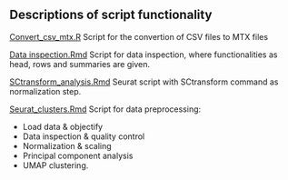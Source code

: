 ## Descriptions of script functionality

[Convert_csv_mtx.R](https://github.com/ProjecticumDlerpDs/Splicing_mouse/blob/main/scripts/convert_csv_mtx.R)
Script for the convertion of CSV files to MTX files

[Data inspection.Rmd](https://github.com/ProjecticumDlerpDs/Splicing_mouse/blob/main/scripts/Data%20inspection.Rmd)
Script for data inspection, where functionalities as head, rows and summaries are given.


[SCtransform_analysis.Rmd](https://github.com/ProjecticumDlerpDs/Splicing_mouse/blob/main/scripts/Sctransform_analysis.Rmd)
Seurat script with SCtransform command as normalization step.

[Seurat_clusters.Rmd](https://github.com/ProjecticumDlerpDs/Splicing_mouse/blob/main/scripts/Seurat_clusters.Rmd)
Script for data preprocessing:
- Load data & objectify
- Data inspection & quality control
- Normalization & scaling
- Principal component analysis 
- UMAP clustering.
